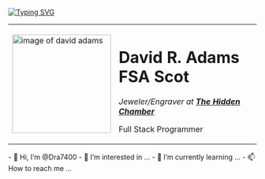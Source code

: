 [![Typing SVG](https://readme-typing-svg.herokuapp.com?width=435&lines=Hello+World!+My+name+is+David+Adams+;I+enjoy+learning+new+things)](https://git.io/typing-svg)
  <table cellspacing="20">
    <tr>
      <td>
        <img src="https://user-images.githubusercontent.com/88469667/179660975-fcbc794d-2e1c-453b-906e-7ed05b8d6359.png" alt="image of david adams" height="200" width="200" />
      </td>
      <td>
        <h1>David R. Adams FSA Scot</h1>
        <p>
          <em>Jeweler/Engraver at
            <strong>
              <a href="https://www.hiddenchamber.net/">The Hidden Chamber</a>
            </strong>
          </em>
        </p>
        <p>Full Stack Programmer</p>
      </td>
    </tr>
  </table>
- 👋 Hi, I’m @Dra7400
- 👀 I’m interested in ...
- 🌱 I’m currently learning ...
- 📫 How to reach me ...

<!---
Dra7400/Dra7400 is a ✨ special ✨ repository because its `README.md` (this file) appears on your GitHub profile.
You can click the Preview link to take a look at your changes.
--->
